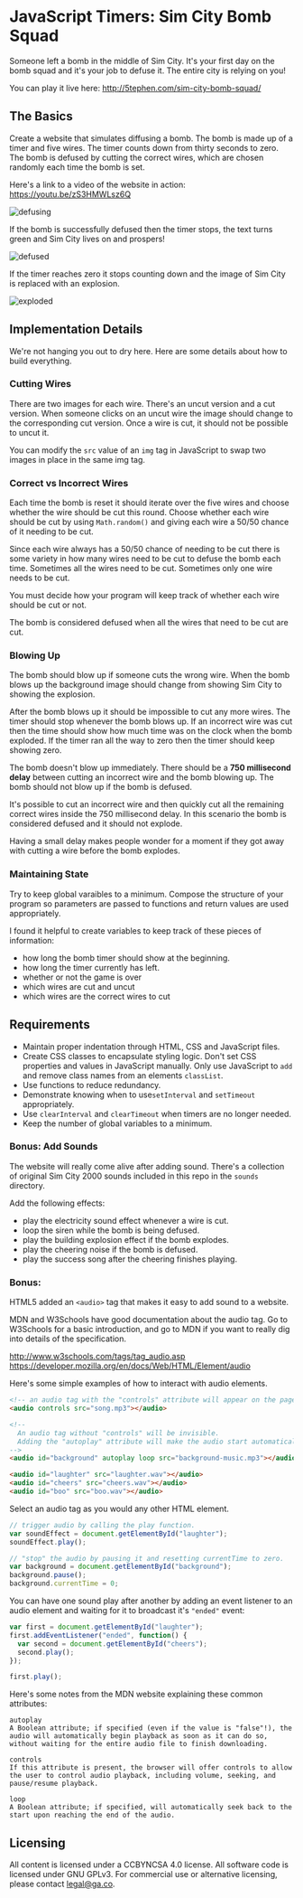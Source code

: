 # JavaScript Timers: Sim City Bomb Squad
Someone left a bomb in the middle of Sim City. It's your first day on the bomb squad and it's your job to defuse it. The entire city is relying on you!

You can play it live here:
<http://5tephen.com/sim-city-bomb-squad/>

## The Basics
Create a website that simulates diffusing a bomb. The bomb is made up of a timer and five wires. The timer counts down from thirty seconds to zero. The bomb is defused by cutting the correct wires, which are chosen randomly each time the bomb is set.

Here's a link to a video of the website in action:
<https://youtu.be/zS3HMWLsz6Q>

![defusing](screenshots/01-defusing.png)

If the bomb is successfully defused then the timer stops, the text turns green and Sim City lives on and prospers!

![defused](screenshots/02-defused.png)

If the timer reaches zero it stops counting down and the image of Sim City is replaced with an explosion.

![exploded](screenshots/03-exploded.png)

## Implementation Details
We're not hanging you out to dry here. Here are some details about how to build everything.

### Cutting Wires
There are two images for each wire. There's an uncut version and a cut version. When someone clicks on an uncut wire the image should change to the corresponding cut version. Once a wire is cut, it should not be possible to uncut it.

You can modify the `src` value of an `img` tag in JavaScript to swap two images in place in the same img tag.

### Correct vs Incorrect Wires
Each time the bomb is reset it should iterate over the five wires and choose whether the wire should be cut this round. Choose whether each wire should be cut by using `Math.random()` and giving each wire a 50/50 chance of it needing to be cut.

Since each wire always has a 50/50 chance of needing to be cut there is some variety in how many wires need to be cut to defuse the bomb each time. Sometimes all the wires need to be cut. Sometimes only one wire needs to be cut.

You must decide how your program will keep track of whether each wire should be cut or not.

The bomb is considered defused when all the wires that need to be cut are cut.

### Blowing Up
The bomb should blow up if someone cuts the wrong wire. When the bomb blows up the background image should change from showing Sim City to showing the explosion.

After the bomb blows up it should be impossible to cut any more wires. The timer should stop whenever the bomb blows up. If an incorrect wire was cut then the
time should show how much time was on the clock when the bomb exploded. If the timer ran all the way to zero then the timer should keep showing zero.

The bomb doesn't blow up immediately. There should be a **750 millisecond delay** between cutting an incorrect wire and the bomb blowing up. The bomb
should not blow up if the bomb is defused.

It's possible to cut an incorrect wire and then quickly cut all the remaining correct wires inside the 750 millisecond delay. In this scenario the bomb is
considered defused and it should not explode.

Having a small delay makes people wonder for a moment if they got away with cutting a wire before the bomb explodes.

### Maintaining State
Try to keep global varaibles to a minimum. Compose the structure of your program so parameters are passed to functions and return values are used appropriately.

I found it helpful to create variables to keep track of these pieces of information:
- how long the bomb timer should show at the beginning.
- how long the timer currently has left.
- whether or not the game is over
- which wires are cut and uncut
- which wires are the correct wires to cut

## Requirements
- Maintain proper indentation through HTML, CSS and JavaScript files.
- Create CSS classes to encapsulate styling logic. Don't set CSS properties and values in JavaScript manually. Only use JavaScript to `add` and remove class names from an elements `classList`.
- Use functions to reduce redundancy.
- Demonstrate knowing when to use`setInterval` and `setTimeout` appropriately.
- Use `clearInterval` and `clearTimeout` when timers are no longer needed.
- Keep the number of global variables to a minimum.

### Bonus: Add Sounds
The website will really come alive after adding sound. There's a collection of original Sim City 2000 sounds included in this repo in the `sounds` directory.

Add the following effects:
- play the electricity sound effect whenever a wire is cut.
- loop the siren while the bomb is being defused.
- play the building explosion effect if the bomb explodes.
- play the cheering noise if the bomb is defused.
- play the success song after the cheering finishes playing.

### Bonus: <audio> Specification
HTML5 added an `<audio>` tag that makes it easy to add sound to a website.

MDN and W3Schools have good documentation about the audio tag. Go to W3Schools for a basic introduction, and go to MDN if you want to really dig into details
of the specification.

<http://www.w3schools.com/tags/tag_audio.asp>
<https://developer.mozilla.org/en/docs/Web/HTML/Element/audio>

Here's some simple examples of how to interact with audio elements.

```html
<!-- an audio tag with the "controls" attribute will appear on the page. -->
<audio controls src="song.mp3"></audio>

<!--
  An audio tag without "controls" will be invisible.
  Adding the "autoplay" attribute will make the audio start automatically. Adding the "loop" attribute will make the audio play forever.
-->
<audio id="background" autoplay loop src="background-music.mp3"></audio>

<audio id="laughter" src="laughter.wav"></audio>
<audio id="cheers" src="cheers.wav"></audio>
<audio id="boo" src="boo.wav"></audio>
```

Select an audio tag as you would any other HTML element.

```js
// trigger audio by calling the play function.
var soundEffect = document.getElementById("laughter");
soundEffect.play();

// "stop" the audio by pausing it and resetting currentTime to zero.
var background = document.getElementById("background");
background.pause();
background.currentTime = 0;
```

You can have one sound play after another by adding an event listener to an audio element and waiting for it to broadcast it's `"ended"` event:

```js
var first = document.getElementById("laughter");
first.addEventListener("ended", function() {
  var second = document.getElementById("cheers");
  second.play();
});

first.play();
```

Here's some notes from the MDN website explaining these common attributes:

```
autoplay
A Boolean attribute; if specified (even if the value is "false"!), the audio will automatically begin playback as soon as it can do so, without waiting for the entire audio file to finish downloading.

controls
If this attribute is present, the browser will offer controls to allow the user to control audio playback, including volume, seeking, and pause/resume playback.

loop
A Boolean attribute; if specified, will automatically seek back to the start upon reaching the end of the audio.
```

## Licensing
All content is licensed under a CC­BY­NC­SA 4.0 license. All software code is licensed under GNU GPLv3. For commercial use or alternative licensing, please contact legal@ga.co.

